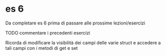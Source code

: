 # es 6 
Da completare es 6 prima di passare alle prossime lezioni/esercizi

TODO commentare i precedenti esercizi

Ricorda di modificare la visibilità dei campi delle varie struct e accedere a tali campi con i metodi di get e set